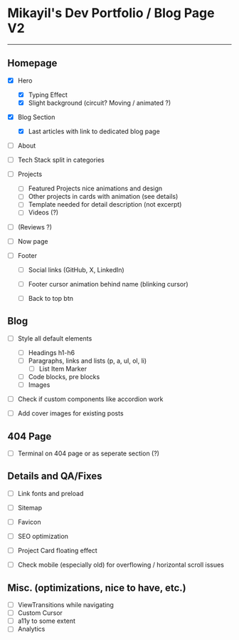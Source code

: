 # Mikayil's Dev Portfolio / Blog Page V2
---
## Homepage
- [x] Hero
	- [x] Typing Effect
	- [x] Slight background (circuit? Moving / animated ?)

- [x] Blog Section
	- [x] Last articles with link to dedicated blog page

- [ ] About

- [ ] Tech Stack split in categories
	
- [ ] Projects
	- [ ] Featured Projects nice animations and design
	- [ ] Other projects in cards with animation (see details)
	- [ ] Template needed for detail description (not excerpt)
	- [ ] Videos (?)

- [ ] (Reviews ?)

- [ ] Now page

- [ ] Footer
	- [ ] Social links (GitHub, X, LinkedIn)
	- [ ] Footer cursor animation behind name (blinking cursor)
	- [ ] Back to top btn


## Blog
- [ ] Style all default elements
	- [ ] Headings h1-h6
	- [ ] Paragraphs, links and lists (p, a, ul, ol, li)
		- [ ] List Item Marker
	- [ ] Code blocks, pre blocks
	- [ ] Images

- [ ] Check if custom components like accordion work

- [ ] Add cover images for existing posts


## 404 Page
- [ ] Terminal on 404 page or as seperate section (?)


## Details and QA/Fixes
- [ ] Link fonts and preload
- [ ] Sitemap
- [ ] Favicon
- [ ] SEO optimization
- [ ] Project Card floating effect
- [ ] Check mobile (especially old) for overflowing / horizontal scroll issues


## Misc. (optimizations, nice to have, etc.)
- [ ] ViewTransitions while navigating
- [ ] Custom Cursor
- [ ] a11y to some extent
- [ ] Analytics
